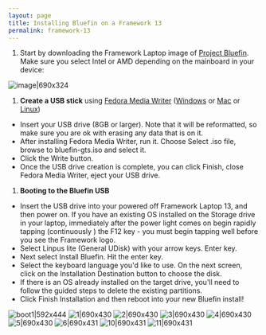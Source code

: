 ```yaml
---
layout: page
title: Installing Bluefin on a Framework 13
permalink: framework-13
---
```


1. Start by downloading the Framework Laptop image of [Project Bluefin](https://projectbluefin.io/). Make sure you select Intel or AMD depending on the mainboard in your device:

![image|690x324](upload://9Eq5wxkISTHJXEJkepfBR4H8F2e.png)

1. **Create a USB stick** using [Fedora Media Writer](https://docs.fedoraproject.org/en-US/fedora/latest/preparing-boot-media/#_on_windows) ([Windows](https://fedoraproject.org/fmw/FedoraMediaWriter-win32-latest.exe) or [Mac](https://fedoraproject.org/fmw/FedoraMediaWriter-osx-latest.dmg) or [Linux](https://flathub.org/apps/org.fedoraproject.MediaWriter))

  * Insert your USB drive (8GB or larger). Note that it will be reformatted, so make sure you are ok with erasing any data that is on it.
  * After installing Fedora Media Writer, run it. Choose Select .iso file, browse to bluefin-gts.iso and select it.
* Click the Write button.
 * Once the USB drive creation is complete, you can click Finish, close Fedora Media Writer, eject your USB drive.

1. **Booting to the Bluefin USB**

* Insert the USB drive into your powered off Framework Laptop 13, and then power on. If you have an existing OS installed on the Storage drive in your laptop, immediately after the power light comes on begin rapidly tapping (continuously ) the F12 key - you must begin tapping well before you see the Framework logo.
* Select Linpus lite (General UDisk) with your arrow keys. Enter key.
* Next select Install Bluefin. Hit the enter key.
* Select the keyboard language you'd like to use. On the next screen, click on the Installation Destination button to choose the disk.
* If there is an OS already installed on the target drive, you'll need to follow the guided steps to delete the existing partitions. 
* Click Finish Installation and then reboot into your new Bluefin install!

![boot1|592x444](upload://6Zt8cOSmHmTUKeAn69u2H6zH8E9.jpeg)
![1|690x430](upload://zxGl2UvATiu1XP04zoguUpp4tID.jpeg)
![2|690x430](upload://kb4sIlMdCz8SSj7tBJRP8u85iTl.jpeg)
![3|690x430](upload://wtnK8jYUmuyiVxxMkvLN1tw6Wtv.png)
![4|690x430](upload://eGYToO8sfECvlzAyCgWm8JRUH3D.png)
![5|690x430](upload://kun8dJOOUEYPiccTVWmQTRAwkO9.jpeg)
![6|690x431](upload://zIVUqWEBsuq5fgjR5tX5xu394OK.jpeg)
![10|690x431](upload://8OkQbsD08ucf4Y20mKoXnhDmG5N.jpeg)
![11|690x431](upload://asAygXqEZuKo94kq12Sp72td4k6.jpeg)